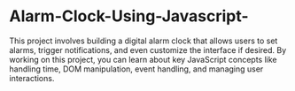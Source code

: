 # Alarm-Clock-Using-Javascript-
This project involves building a digital alarm clock that allows users to set alarms, trigger notifications, and even customize the interface if desired. By working on this project, you can learn about key JavaScript concepts like handling time, DOM manipulation, event handling, and managing user interactions.
